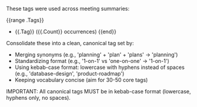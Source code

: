 These tags were used across meeting summaries:

{{range .Tags}}
- {{.Tag}} ({{.Count}} occurrences)
{{end}}

Consolidate these into a clean, canonical tag set by:
- Merging synonyms (e.g., 'planning' + 'plan' + 'plans' → 'planning')
- Standardizing format (e.g., '1-on-1' vs 'one-on-one' → '1-on-1')
- Using kebab-case format: lowercase with hyphens instead of spaces (e.g., 'database-design', 'product-roadmap')
- Keeping vocabulary concise (aim for 30-50 core tags)

IMPORTANT: All canonical tags MUST be in kebab-case format (lowercase, hyphens only, no spaces).
